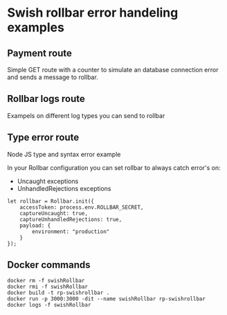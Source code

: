 # Swish rollbar error handeling examples

## Payment route
Simple GET route with a counter to simulate an database connection error and sends a message to rollbar.

## Rollbar logs route
Exampels on different log types you can send to rollbar

## Type error route
Node JS type and syntax error example

In your Rollbar configuration you can set rollbar to always catch error's on:
- Uncaught exceptions
- UnhandledRejections exceptions

```
let rollbar = Rollbar.init({ 
    accessToken: process.env.ROLLBAR_SECRET,
    captureUncaught: true,
    captureUnhandledRejections: true,
    payload: {
        environment: "production"
    }
});
```

## Docker commands
```
docker rm -f swishRollbar
docker rmi -f swishRollbar
docker build -t rp-swishrollbar .
docker run -p 3000:3000 -dit --name swishRollbar rp-swishrollbar
docker logs -f swishRollbar
```
